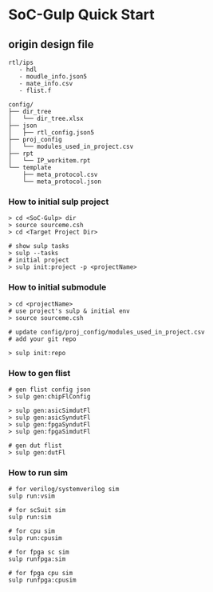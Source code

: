 SoC-Gulp Quick Start
==========

## origin design file
```
rtl/ips
   - hdl
   - moudle_info.json5
   - mate_info.csv
   - flist.f

config/
├── dir_tree
│   └── dir_tree.xlsx
├── json
│   ├── rtl_config.json5
├── proj_config
│   └── modules_used_in_project.csv
├── rpt
│   └── IP_workitem.rpt
└── template
    ├── meta_protocol.csv
    └── meta_protocol.json
```


### How to initial sulp project
```
> cd <SoC-Gulp> dir
> source sourceme.csh
> cd <Target Project Dir>

# show sulp tasks
> sulp --tasks
# initial project
> sulp init:project -p <projectName>
```

### How to initial submodule
```
> cd <projectName>
# use project's sulp & initial env
> source sourceme.csh

# update config/proj_config/modules_used_in_project.csv
# add your git repo

> sulp init:repo
```

### How to gen flist
```
# gen flist config json
> sulp gen:chipFlConfig

> sulp gen:asicSimdutFl
> sulp gen:asicSyndutFl
> sulp gen:fpgaSyndutFl
> sulp gen:fpgaSimdutFl

# gen dut flist
> sulp gen:dutFl
```

### How to run sim
```
# for verilog/systemverilog sim
sulp run:vsim 

# for scSuit sim
sulp run:sim 

# for cpu sim
sulp run:cpusim 

# for fpga sc sim
sulp runfpga:sim 

# for fpga cpu sim
sulp runfpga:cpusim 
```
